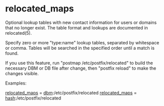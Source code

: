 # relocated_maps 


Optional lookup tables with new contact information for users or
domains that no longer exist.  The table format and lookups are
documented in relocated(5).



Specify zero or more "type:name" lookup tables, separated by
whitespace or comma. Tables will be searched in the specified order
until a match is found.



If you use this feature, run "postmap /etc/postfix/relocated" to
build the necessary DBM or DB file after change, then "postfix
reload" to make the changes visible.



Examples:



<a href="postconf.5.html#relocated_maps">relocated_maps</a> = <a href="DATABASE_README.html#types">dbm</a>:/etc/postfix/relocated
<a href="postconf.5.html#relocated_maps">relocated_maps</a> = <a href="DATABASE_README.html#types">hash</a>:/etc/postfix/relocated



